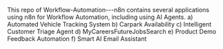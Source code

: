 This repo of Workflow-Automation---n8n contains several applications using n8n for Workflow Automation, including using AI Agents.
a) Automated Vehicle Tracking System
b) Carpark Availability
c) Intelligent Customer Triage Agent
d) MyCareersFutureJobsSearch
e) Product Demo Feedback Automation
f) Smart AI Email Assistant
